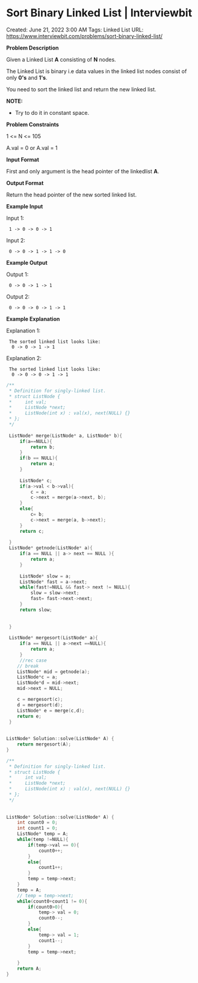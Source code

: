 # Sort Binary Linked List | Interviewbit

Created: June 21, 2022 3:00 AM
Tags: Linked List
URL: https://www.interviewbit.com/problems/sort-binary-linked-list/

**Problem Description**

Given a Linked List **A** consisting of **N** nodes.

The Linked List is binary i.e data values in the linked list nodes consist of only **0's** and **1's**.

You need to sort the linked list and return the new linked list.

**NOTE:**

- Try to do it in constant space.

**Problem Constraints**

1 <= N <= 105

A.val = 0 or A.val = 1

**Input Format**

First and only argument is the head pointer of the linkedlist **A**.

**Output Format**

Return the head pointer of the new sorted linked list.

**Example Input**

Input 1:

```
 1 -> 0 -> 0 -> 1

```

Input 2:

```
 0 -> 0 -> 1 -> 1 -> 0

```

**Example Output**

Output 1:

```
 0 -> 0 -> 1 -> 1

```

Output 2:

```
 0 -> 0 -> 0 -> 1 -> 1

```

**Example Explanation**

Explanation 1:

```
 The sorted linked list looks like:
  0 -> 0 -> 1 -> 1

```

Explanation 2:

```
 The sorted linked list looks like:
  0 -> 0 -> 0 -> 1 -> 1

```

```cpp
/**
 * Definition for singly-linked list.
 * struct ListNode {
 *     int val;
 *     ListNode *next;
 *     ListNode(int x) : val(x), next(NULL) {}
 * };
 */
 
 ListNode* merge(ListNode* a, ListNode* b){
     if(a==NULL){
         return b;
     }
     if(b == NULL){
         return a;
     }
     
     ListNode* c;
     if(a->val < b->val){
         c = a;
         c->next = merge(a->next, b);
     }
     else{
         c= b;
         c->next = merge(a, b->next);
     }
     return c;
     
 }
 ListNode* getnode(ListNode* a){
     if(a == NULL || a-> next == NULL ){
         return a;
     }
     
     ListNode* slow = a;
     ListNode* fast = a->next;
     while(fast!=NULL && fast-> next != NULL){
         slow = slow->next;
         fast= fast->next->next;
     }
     return slow;
     
     
 }
 
 ListNode* mergesort(ListNode* a){
     if(a == NULL || a->next ==NULL){
         return a;
     }
     //rec case
    // break
    ListNode* mid = getnode(a);
    ListNode*c = a;
    ListNode*d = mid->next;
    mid->next = NULL;

    c = mergesort(c);
    d = mergesort(d);
    ListNode* e = merge(c,d);
    return e;
 }
 
 
ListNode* Solution::solve(ListNode* A) {
    return mergesort(A);
}
```

```cpp
/**
 * Definition for singly-linked list.
 * struct ListNode {
 *     int val;
 *     ListNode *next;
 *     ListNode(int x) : val(x), next(NULL) {}
 * };
 */
  
 
ListNode* Solution::solve(ListNode* A) {
    int count0 = 0;
    int count1 = 0;
    ListNode* temp = A;
    while(temp !=NULL){
        if(temp->val == 0){
            count0++;
        }
        else{
            count1++;
        }
        temp = temp->next;
    }
    temp = A;
    // temp = temp->next;
    while(count0+count1 != 0){
        if(count0>0){
            temp-> val = 0;
            count0--;
        }
        else{
            temp-> val = 1;
            count1--;
        }
        temp = temp->next;
        
    }
    return A;
}
```